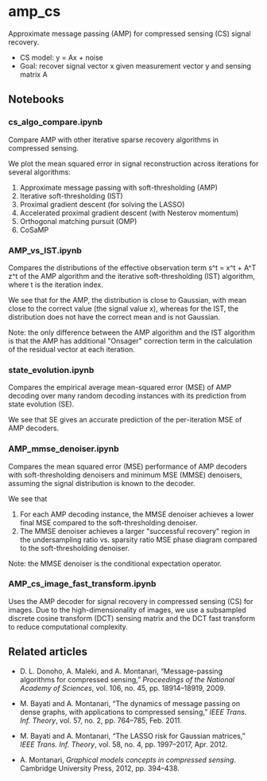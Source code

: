 # amp_cs
Approximate message passing (AMP) for compressed sensing (CS) signal recovery.
* CS model: y = Ax + noise
* Goal: recover signal vector x given measurement vector y and sensing matrix A

## Notebooks

### cs_algo_compare.ipynb
Compare AMP with other iterative sparse recovery algorithms in compressed sensing.

We plot the mean squared error in signal reconstruction across iterations for several algorithms:
1. Approximate message passing with soft-thresholding (AMP)
2. Iterative soft-thresholding (IST)
3. Proximal gradient descent (for solving the LASSO)
4. Accelerated proximal gradient descent (with Nesterov momentum)
5. Orthogonal matching pursuit (OMP)
6. CoSaMP

### AMP_vs_IST.ipynb

Compares the distributions of the effective observation term s^t = x^t + A^T z^t of the AMP algorithm and the iterative soft-thresholding (IST) algorithm, where t is the iteration index.

We see that for the AMP, the distribution is close to Gaussian, with mean close to the correct value (the signal value x), whereas for the IST, the distribution does not have the correct mean and is not Gaussian.

Note: the only difference between the AMP algorithm and the IST algorithm is that the AMP has additional "Onsager" correction term in the calculation of the residual vector at each iteration.

### state_evolution.ipynb

Compares the empirical average mean-squared error (MSE) of AMP decoding over many random decoding instances with its prediction from state evolution (SE).

We see that SE gives an accurate prediction of the per-iteration MSE of AMP decoders.

### AMP_mmse_denoiser.ipynb

Compares the mean squared error (MSE) performance of AMP decoders with soft-thresholding denoisers and minimum MSE (MMSE) denoisers, assuming the signal distribution is known to the decoder.

We see that 
1. For each AMP decoding instance, the MMSE denoiser achieves a lower final MSE compared to the soft-thresholding denoiser.
2. The MMSE denoiser achieves a larger "successful recovery" region in the undersampling ratio vs. sparsity ratio MSE phase diagram compared to the soft-thresholding denoiser.

Note: the MMSE denoiser is the conditional expectation operator.

### AMP_cs_image_fast_transform.ipynb

Uses the AMP decoder for signal recovery in compressed sensing (CS) for images. Due to the high-dimensionality of images, we use a subsampled discrete cosine transform (DCT) sensing matrix and the DCT fast transform to reduce computational complexity.

## Related articles

* D. L. Donoho, A. Maleki, and A. Montanari, “Message-passing algorithms for compressed sensing,” *Proceedings of the National Academy of Sciences*, vol. 106, no. 45, pp. 18914–18919, 2009.

* M. Bayati and A. Montanari, “The dynamics of message passing on dense graphs, with applications to compressed sensing,” *IEEE Trans. Inf. Theory*, vol. 57, no. 2, pp. 764–785, Feb. 2011.

* M. Bayati and A. Montanari, “The LASSO risk for Gaussian matrices,” *IEEE Trans. Inf. Theory*, vol. 58, no. 4, pp. 1997–2017, Apr. 2012.

* A. Montanari, *Graphical models concepts in compressed sensing*. Cambridge University Press, 2012, pp. 394–438.

